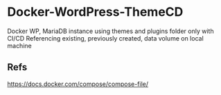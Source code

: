 # Docker-WordPress-ThemeCD
Docker WP, MariaDB instance using themes and plugins folder only with CI/CD
Referencing existing, previously created, data volume on local machine

## Refs
https://docs.docker.com/compose/compose-file/
